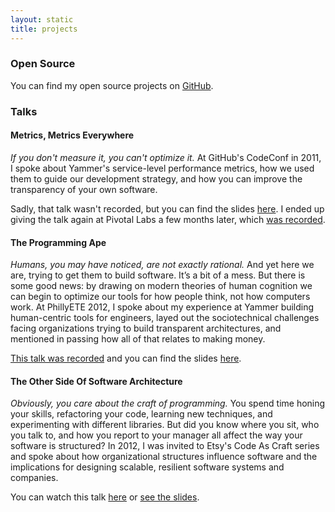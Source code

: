 ```yaml
---
layout: static
title: projects
---
```


### Open Source

You can find my open source projects on [GitHub](http://github.com/codahale).

### Talks

#### Metrics, Metrics Everywhere

*If you don't measure it, you can't optimize it.* At GitHub's CodeConf in 2011, I
spoke about Yammer's service-level performance metrics, how we used them to guide
our development strategy, and how you can improve the transparency of your own
software.

Sadly, that talk wasn't recorded, but you can find the slides
[here](https://codahale.com/codeconf-2011-04-09-metrics-metrics-everywhere.pdf).
I ended up giving the talk again at Pivotal Labs a few months later, which
[was recorded](http://www.youtube.com/watch?v=czes-oa0yik).

#### The Programming Ape

*Humans, you may have noticed, are not exactly rational.* And yet here we are,
trying to get them to build software. It’s a bit of a mess. But there is some
good news: by drawing on modern theories of human cognition we can begin to
optimize our tools for how people think, not how computers work. At PhillyETE
2012, I spoke about my experience at Yammer building human-centric tools for
engineers, layed out the sociotechnical challenges facing organizations trying to
build transparent architectures, and mentioned in passing how all of that relates
to making money.

[This talk was recorded](https://www.youtube.com/watch?v=e_6gkfTomUQ) and you can
find the slides [here](https://codahale.com/2012-04-10-The-Programming-Ape.pdf).

#### The Other Side Of Software Architecture

*Obviously, you care about the craft of programming.* You spend time honing your
skills, refactoring your code, learning new techniques, and experimenting with
different libraries. But did you know where you sit, who you talk to, and how you
report to your manager all affect the way your software is structured?
In 2012, I was invited to Etsy's Code As Craft series and spoke about how
organizational structures influence software and the implications for designing
scalable, resilient software systems and companies.

You can watch this talk [here](https://www.youtube.com/watch?v=f7msw3svPdA)
or [see the slides](https://codahale.com/2012-06-28-The-Other-Side-Of-Software-Architecture.pdf).
